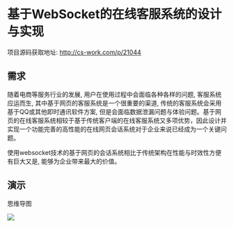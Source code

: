 # 基于WebSocket的在线客服系统的设计与实现

项目源码获取地址: http://cs-work.com/p/21044

## 需求
随着电商等服务行业的发展, 用户在使用过程中会面临各种各样的问题, 客服系统应运而生, 其中基于网页的客服系统是一个很重要的渠道, 传统的客服系统会采用基于QQ或其他即时通讯软件方案, 但是会面临数据泄漏问题与体验问题。基于网页的在线客服系统相较于基于传统客户端的在线客服系统又多项优势，因此设计并实现一个功能完善的高性能的在线网页会话系统对于企业来说已经成为一个关键问题。

使用websocket技术的基于网页的会话系统相比于传统架构在性能与时效性方便有巨大又是, 能够为企业带来最大的价值。

## 演示

思维导图

![](http://mirror.tarax.cn/P21044/xmind.png)
